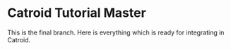 Catroid Tutorial Master
=======

This is the final branch. Here is everything which is ready for integrating in Catroid. 